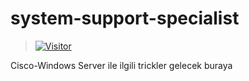# system-support-specialist
> [![Visitor](https://visitor-badge.laobi.icu/badge?page_id=kemalcankrlsn.system-support-specialist)](#)

Cisco-Windows Server ile ilgili trickler gelecek buraya
